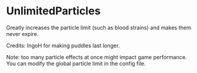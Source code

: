 # UnlimitedParticles
Greatly increases the particle limit (such as blood strains) and makes them never expire.

Credits: IngoH for making puddles last longer.

Note: too many particle effects at once might impact game performance. You can modify the global particle limit in the config file.
